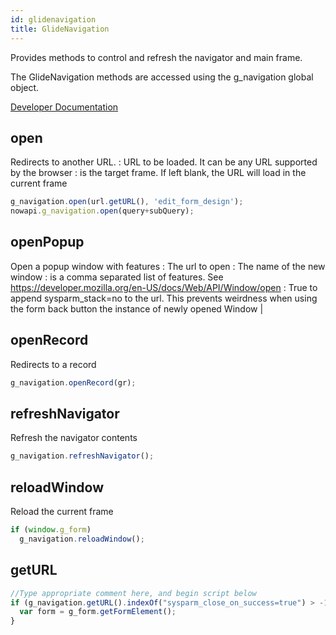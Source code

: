 ```yaml
---
id: glidenavigation
title: GlideNavigation
---
```


Provides methods to control and refresh the navigator and main frame.

The GlideNavigation methods are accessed using the g\_navigation global
object.

[Developer
Documentation](https://docs.servicenow.com/bundle/kingston-application-development/page/app-store/dev_portal/API_reference/GlideNavigationV3/concept/c_GlideNavigationV3API.html)

## open

Redirects to another URL. : URL to be loaded. It can be any URL
supported by the browser : is the target frame. If left blank, the URL
will load in the current frame

```js
g_navigation.open(url.getURL(), 'edit_form_design');
nowapi.g_navigation.open(query+subQuery);
```

## openPopup

Open a popup window with features : The url to open : The name of the
new window : is a comma separated list of features. See
https://developer.mozilla.org/en-US/docs/Web/API/Window/open : True to
append sysparm\_stack=no to the url. This prevents weirdness when using
the form back button the instance of newly opened Window \|

## openRecord

Redirects to a record

```js
g_navigation.openRecord(gr);
```

## refreshNavigator

Refresh the navigator contents

```js
g_navigation.refreshNavigator();
```

## reloadWindow

Reload the current frame

```js
if (window.g_form)
  g_navigation.reloadWindow();
```

## getURL

```js
//Type appropriate comment here, and begin script below
if (g_navigation.getURL().indexOf("sysparm_close_on_success=true") > -1) {
  var form = g_form.getFormElement();
}
```
